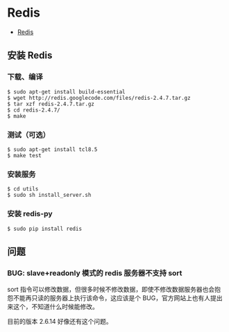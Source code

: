 # Redis

* [Redis](http://redis.io/)

## 安装 Redis

### 下载、编译

	$ sudo apt-get install build-essential
	$ wget http://redis.googlecode.com/files/redis-2.4.7.tar.gz
	$ tar xzf redis-2.4.7.tar.gz
	$ cd redis-2.4.7/
	$ make

### 测试（可选）

	$ sudo apt-get install tcl8.5
	$ make test

### 安装服务

	$ cd utils
	$ sudo sh install_server.sh

### 安装 redis-py 

	$ sudo pip install redis


## 问题 ##

### BUG: slave+readonly 模式的 redis 服务器不支持 sort ###

sort 指令可以修改数据，但很多时候不修改数据，即使不修改数据服务器也会抱怨不能再只读的服务器上执行该命令，这应该是个 BUG，官方网站上也有人提出来这个，不知道什么时候能修改。

目前的版本 2.6.14 好像还有这个问题。
